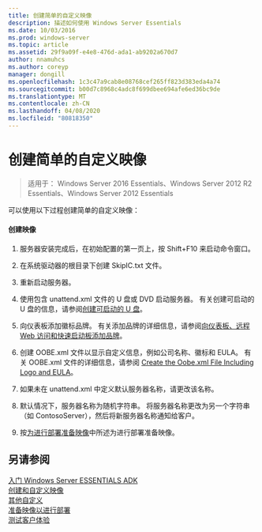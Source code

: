 ```yaml
---
title: 创建简单的自定义映像
description: 描述如何使用 Windows Server Essentials
ms.date: 10/03/2016
ms.prod: windows-server
ms.topic: article
ms.assetid: 29f9a09f-e4e8-476d-ada1-ab9202a670d7
author: nnamuhcs
ms.author: coreyp
manager: dongill
ms.openlocfilehash: 1c3c47a9cab8e08768cef265ff823d383eda4a74
ms.sourcegitcommit: b00d7c8968c4adc8f699dbee694afe6ed36bc9de
ms.translationtype: MT
ms.contentlocale: zh-CN
ms.lasthandoff: 04/08/2020
ms.locfileid: "80818350"
---
```

# <a name="create-a-simple-customized-image"></a>创建简单的自定义映像

>适用于： Windows Server 2016 Essentials、Windows Server 2012 R2 Essentials、Windows Server 2012 Essentials

可以使用以下过程创建简单的自定义映像：  
  
#### <a name="to-create-the-image"></a>创建映像  
  
1.  服务器安装完成后，在初始配置的第一页上，按 Shift+F10 来启动命令窗口。  
  
2.  在系统驱动器的根目录下创建 SkipIC.txt 文件。  
  
3.  重新启动服务器。  
  
4.  使用包含 unattend.xml 文件的 U 盘或 DVD 启动服务器。 有关创建可启动的 U 盘的信息，请参阅[创建可启动的 U 盘](Create-a-Bootable-USB-Flash-Drive.md)。  
  
5.  向仪表板添加徽标品牌。 有关添加品牌的详细信息，请参阅[向仪表板、远程 Web 访问和快速启动板添加品牌](Add-Branding-to-the-Dashboard--Remote-Web-Access--and-Launchpad.md)。  
  
6.  创建 OOBE.xml 文件以显示自定义信息，例如公司名称、徽标和 EULA。 有关 OOBE.xml 文件的详细信息，请参阅 [Create the Oobe.xml File Including Logo and EULA](Create-the-Oobe.xml-File-Including-Logo-and-EULA.md)。  
  
7.  如果未在 unattend.xml 中定义默认服务器名称，请更改该名称。  
  
8.  默认情况下，服务器名称为随机字符串。 将服务器名称更改为另一个字符串（如 ContosoServer），然后将新服务器名称通知给客户。  
  
9. 按[为进行部署准备映像](Preparing-the-Image-for-Deployment.md)中所述为进行部署准备映像。  
  
## <a name="see-also"></a>另请参阅  
 [入门 Windows Server ESSENTIALS ADK](Getting-Started-with-the-Windows-Server-Essentials-ADK.md)   
 [创建和自定义映像](Creating-and-Customizing-the-Image.md)   
 [其他自定义](Additional-Customizations.md)   
 [准备映像以进行部署](Preparing-the-Image-for-Deployment.md)   
 [测试客户体验](Testing-the-Customer-Experience.md)